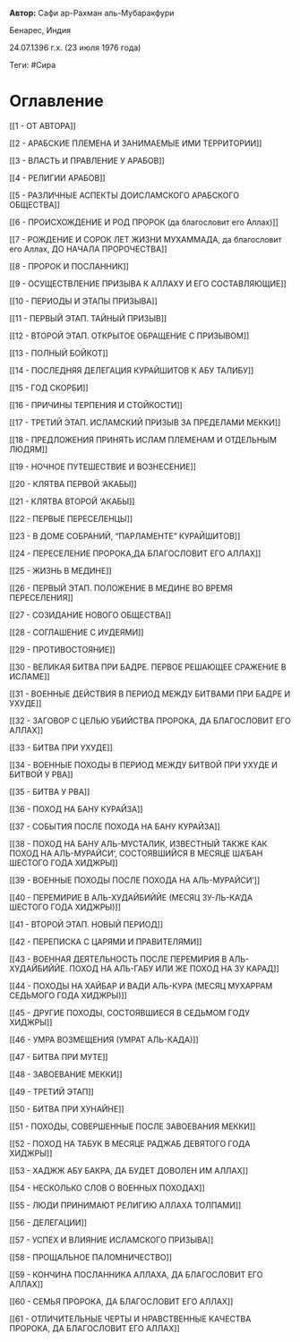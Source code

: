 **Автор:** Сафи ар-Рахман аль-Мубаракфури

Бенарес, Индия

24.07.1396 г.х. (23 июля 1976 года)

Теги: #Сира

# Оглавление

[[1 - ОТ АВТОРА]]

[[2 - АРАБСКИЕ ПЛЕМЕНА И ЗАНИМАЕМЫЕ ИМИ ТЕРРИТОРИИ]]

[[3 - ВЛАСТЬ И ПРАВЛЕНИЕ У АРАБОВ]]

[[4 - РЕЛИГИИ АРАБОВ]]

[[5 - РАЗЛИЧНЫЕ АСПЕКТЫ ДОИСЛАМСКОГО АРАБСКОГО ОБЩЕСТВА]]

[[6 - ПРОИСХОЖДЕНИЕ И РОД ПРОРОК (да благословит его Аллах)]]

[[7 - РОЖДЕНИЕ И СОРОК ЛЕТ ЖИЗНИ МУХАММАДА, да благословит его Аллах, ДО НАЧАЛА ПРОРОЧЕСТВА]]

[[8 - ПРОРОК И ПОСЛАННИК]]

[[9 - ОСУЩЕСТВЛЕНИЕ ПРИЗЫВА К АЛЛАХУ И ЕГО СОСТАВЛЯЮЩИЕ]]

[[10 - ПЕРИОДЫ И ЭТАПЫ ПРИЗЫВА]]

[[11 - ПЕРВЫЙ ЭТАП. ТАЙНЫЙ ПРИЗЫВ]]

[[12 - ВТОРОЙ ЭТАП. ОТКРЫТОЕ ОБРАЩЕНИЕ С ПРИЗЫВОМ]]

[[13 - ПОЛНЫЙ БОЙКОТ]]

[[14 - ПОСЛЕДНЯЯ ДЕЛЕГАЦИЯ КУРАЙШИТОВ К АБУ ТАЛИБУ]]

[[15 - ГОД СКОРБИ]]

[[16 - ПРИЧИНЫ ТЕРПЕНИЯ И СТОЙКОСТИ]]

[[17 - ТРЕТИЙ ЭТАП. ИСЛАМСКИЙ ПРИЗЫВ ЗА ПРЕДЕЛАМИ МЕККИ]]

[[18 - ПРЕДЛОЖЕНИЯ ПРИНЯТЬ ИСЛАМ ПЛЕМЕНАМ И ОТДЕЛЬНЫМ ЛЮДЯМ]]

[[19 - НОЧНОЕ ПУТЕШЕСТВИЕ И ВОЗНЕСЕНИЕ]]

[[20 - КЛЯТВА ПЕРВОЙ ‘АКАБЫ]]

[[21 - КЛЯТВА ВТОРОЙ ‘АКАБЫ]]

[[22 - ПЕРВЫЕ ПЕРЕСЕЛЕНЦЫ]]

[[23 - В ДОМЕ СОБРАНИЙ, “ПАРЛАМЕНТЕ” КУРАЙШИТОВ]]

[[24 - ПЕРЕСЕЛЕНИЕ ПРОРОКА,ДА БЛАГОСЛОВИТ ЕГО АЛЛАХ]]

[[25 - ЖИЗНЬ В МЕДИНЕ]]

[[26 - ПЕРВЫЙ ЭТАП. ПОЛОЖЕНИЕ В МЕДИНЕ ВО ВРЕМЯ ПЕРЕСЕЛЕНИЯ]]

[[27 - СОЗИДАНИЕ НОВОГО ОБЩЕСТВА]]

[[28 - СОГЛАШЕНИЕ С ИУДЕЯМИ]]

[[29 - ПРОТИВОСТОЯНИЕ]]

[[30 - ВЕЛИКАЯ БИТВА ПРИ БАДРЕ. ПЕРВОЕ РЕШАЮЩЕЕ СРАЖЕНИЕ В ИСЛАМЕ]]

[[31 - ВОЕННЫЕ ДЕЙСТВИЯ В ПЕРИОД МЕЖДУ БИТВАМИ ПРИ БАДРЕ И УХУДЕ]]

[[32 - ЗАГОВОР С ЦЕЛЬЮ УБИЙСТВА ПРОРОКА, ДА БЛАГОСЛОВИТ ЕГО АЛЛАХ]]

[[33 - БИТВА ПРИ УХУДЕ]]

[[34 - ВОЕННЫЕ ПОХОДЫ В ПЕРИОД МЕЖДУ БИТВОЙ ПРИ УХУДЕ И БИТВОЙ У РВА]]

[[35 - БИТВА У РВА]]

[[36 - ПОХОД НА БАНУ КУРАЙЗА]]

[[37 - СОБЫТИЯ ПОСЛЕ ПОХОДА НА БАНУ КУРАЙЗА]]

[[38 - ПОХОД НА БАНУ АЛЬ-МУСТАЛИК, ИЗВЕСТНЫЙ ТАКЖЕ КАК ПОХОД НА АЛЬ-МУРАЙСИ‘, СОСТОЯВШИЙСЯ В МЕСЯЦЕ ША‘БАН ШЕСТОГО ГОДА ХИДЖРЫ]]

[[39 - ВОЕННЫЕ ПОХОДЫ ПОСЛЕ ПОХОДА НА АЛЬ-МУРАЙСИ‘]]

[[40 - ПЕРЕМИРИЕ В АЛЬ-ХУДАЙБИЙЙЕ (МЕСЯЦ ЗУ-ЛЬ-КА‘ДА ШЕСТОГО ГОДА ХИДЖРЫ)]]

[[41 - ВТОРОЙ ЭТАП. НОВЫЙ ПЕРИОД]]

[[42 - ПЕРЕПИСКА С ЦАРЯМИ И ПРАВИТЕЛЯМИ]]

[[43 - ВОЕННАЯ ДЕЯТЕЛЬНОСТЬ ПОСЛЕ ПЕРЕМИРИЯ В АЛЬ-ХУДАЙБИЙЙE. ПОХОД НА АЛЬ-ГАБУ ИЛИ ЖЕ ПОХОД НА ЗУ КАРАД]]

[[44 - ПОХОДЫ НА ХАЙБАР И ВАДИ АЛЬ-КУРА (МЕСЯЦ МУХАРРАМ СЕДЬМОГО ГОДА ХИДЖРЫ)]]

[[45 - ДРУГИЕ ПОХОДЫ, СОСТОЯВШИЕСЯ В СЕДЬМОМ ГОДУ ХИДЖРЫ]]

[[46 - УМРА ВОЗМЕЩЕНИЯ (УМРАТ АЛЬ-КАДА)]]

[[47 - БИТВА ПРИ МУТЕ]]

[[48 - ЗАВОЕВАНИЕ МЕККИ]]

[[49 - ТРЕТИЙ ЭТАП]]

[[50 - БИТВА ПРИ ХУНАЙНЕ]]

[[51 - ПОХОДЫ, СОВЕРШЕННЫЕ ПОСЛЕ ЗАВОЕВАНИЯ МЕККИ]]

[[52 - ПОХОД НА ТАБУК В МЕСЯЦЕ РАДЖАБ ДЕВЯТОГО ГОДА ХИДЖРЫ]]

[[53 - ХАДЖЖ АБУ БАКРА, ДА БУДЕТ ДОВОЛЕН ИМ АЛЛАХ]]

[[54 - НЕСКОЛЬКО СЛОВ О ВОЕННЫХ ПОХОДАХ]]

[[55 - ЛЮДИ ПРИНИМАЮТ РЕЛИГИЮ АЛЛАХА ТОЛПАМИ]]

[[56 - ДЕЛЕГАЦИИ]]

[[57 - УСПЕХ И ВЛИЯНИЕ ИСЛАМСКОГО ПРИЗЫВА]]

[[58 - ПРОЩАЛЬНОЕ ПАЛОМНИЧЕСТВО]]

[[59 - КОНЧИНА ПОСЛАННИКА АЛЛАХА, ДА БЛАГОСЛОВИТ ЕГО АЛЛАХ]]

[[60 - СЕМЬЯ ПРОРОКА, ДА БЛАГОСЛОВИТ ЕГО АЛЛАХ]]

[[61 - ОТЛИЧИТЕЛЬНЫЕ ЧЕРТЫ И НРАВСТВЕННЫЕ КАЧЕСТВА ПРОРОКА, ДА БЛАГОСЛОВИТ ЕГО АЛЛАХ]]


